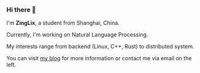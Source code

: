### Hi there 👋

I'm **ZingLix**, a student from Shanghai, China. 

Currently, I'm working on Natural Language Processing. 

My interests range from backend (Linux, C++, Rust) to distributed system.

You can visit [my blog](https://zinglix.xyz) for more information or contact me via email on the left.

<!--
**ZingLix/ZingLix** is a ✨ _special_ ✨ repository because its `README.md` (this file) appears on your GitHub profile.

Here are some ideas to get you started:

- 🔭 I’m currently working on ...
- 🌱 I’m currently learning ...
- 👯 I’m looking to collaborate on ...
- 🤔 I’m looking for help with ...
- 💬 Ask me about ...
- 📫 How to reach me: ...
- 😄 Pronouns: ...
- ⚡ Fun fact: ...
-->
